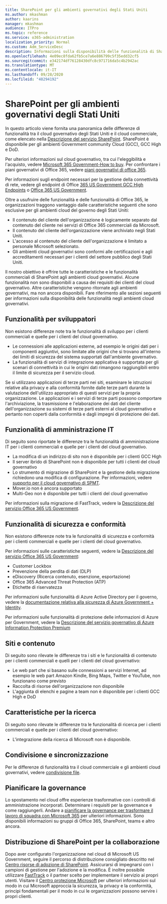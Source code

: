 ```yaml
---
title: SharePoint per gli ambienti governativi degli Stati Uniti
ms.author: mkashman
author: kaarins
manager: mkashman
audience: ITPro
ms.topic: reference
ms.service: o365-administration
localization_priority: Normal
ms.custom: Adm_ServiceDesc
description: Informazioni sulla disponibilità delle funzionalità di SharePoint per i clienti del cloud governativo degli Stati Uniti.
ms.openlocfilehash: 4e09ec8fda62fb5ce7a6e886799c5f35edd32cf5
ms.sourcegitcommit: e342174df76128430dfc8c971716da5c4b2942ac
ms.translationtype: MT
ms.contentlocale: it-IT
ms.lasthandoff: 09/28/2020
ms.locfileid: "48294192"
---
```

# <a name="sharepoint-for-us-government-environments"></a>SharePoint per gli ambienti governativi degli Stati Uniti

In questo articolo viene fornita una panoramica delle differenze di funzionalità tra il cloud governativo degli Stati Uniti e il cloud commerciale, come elencato nella [Descrizione del servizio SharePoint](/office365/servicedescriptions/sharepoint-online-service-description/sharepoint-online-service-description). SharePoint è disponibile per gli ambienti Government community Cloud (GCC), GCC High e DoD. 

Per ulteriori informazioni sul cloud governativo, tra cui l'eleggibilità e l'acquisto, vedere [Microsoft 365 Government-How to buy](/office365/servicedescriptions/office-365-platform-service-description/office-365-us-government/microsoft-365-government-how-to-buy). Per confrontare i piani governativi di Office 365, vedere [piani governativi di office 365](https://www.microsoft.com/microsoft-365/government/compare-office-365-government-plans?rtc=1#EligibilityRequirements).

Per informazioni sugli endpoint necessari per la gestione della connettività di rete, vedere gli endpoint di Office [365 US Government GCC High Endpoints](/office365/enterprise/office-365-u-s-government-gcc-high-endpoints#sharepoint-online-and-onedrive-for-business) o [Office 365 US Government](/office365/enterprise/office-365-u-s-government-dod-endpoints#sharepoint-online-and-onedrive-for-business).

Oltre a usufruire delle funzionalità e delle funzionalità di Office 365, le organizzazioni traggono vantaggio dalle caratteristiche seguenti che sono esclusive per gli ambienti cloud del governo degli Stati Uniti:

-   Il contenuto del cliente dell'organizzazione è logicamente separato dal contenuto del cliente nei servizi di Office 365 commerciali da Microsoft.
-   Il contenuto del cliente dell'organizzazione viene archiviato negli Stati Uniti.
-   L'accesso al contenuto del cliente dell'organizzazione è limitato a personale Microsoft selezionato.
-   Gli ambienti cloud governativi sono conformi alle certificazioni e agli accreditamenti necessari per i clienti del settore pubblico degli Stati Uniti.

Il nostro obiettivo è offrire tutte le caratteristiche e le funzionalità commerciali di SharePoint agli ambienti cloud governativi. Alcune funzionalità non sono disponibili a causa dei requisiti dei clienti del cloud governativo. Altre caratteristiche vengono ritornate agli ambienti governativi, ma non ancora disponibili. Fare riferimento alle sezioni seguenti per informazioni sulla disponibilità delle funzionalità negli ambienti cloud governativi.

## <a name="developer-features"></a>Funzionalità per sviluppatori

Non esistono differenze note tra le funzionalità di sviluppo per i clienti commerciali e quelle per i clienti del cloud governativo.

- Le connessioni alle applicazioni esterne, ad esempio le origini dati per i componenti aggiuntivi, sono limitate alle origini che si trovano all'interno dei limiti di sicurezza del sistema supportati dall'ambiente governativo.
- La funzionalità di servizi di integrazione applicativa è supportata per gli scenari di connettività in cui le origini dati rimangono raggiungibili entro il limite di sicurezza per il servizio cloud.

Se si utilizzano applicazioni di terze parti nei siti, esaminare le istruzioni relative alla privacy e alla conformità fornite dalle terze parti durante la valutazione dell'utilizzo appropriato di questi servizi per la propria organizzazione. Le applicazioni e i servizi di terze parti possono comportare l'archiviazione, la trasmissione e l'elaborazione dei dati del cliente dell'organizzazione su sistemi di terze parti esterni al cloud governativo e pertanto non coperti dalla conformità e dagli impegni di protezione dei dati. 

## <a name="it-admin-features"></a>Funzionalità di amministrazione IT

Di seguito sono riportate le differenze tra le funzionalità di amministrazione IT per i clienti commerciali e quelle per i clienti del cloud governativo.

- La modifica di un indirizzo di sito non è disponibile per i clienti GCC High
- Il server ibrido di SharePoint non è disponibile per tutti i clienti del cloud governativo
- Lo strumento di migrazione di SharePoint e la gestione della migrazione richiedono una modifica di configurazione. Per informazioni, vedere [supporto per il cloud governativo di SPMT](/sharepointmigration/spmt-install-issues#government-cloud-support).
- Mover.io non è ancora supportato
- Multi-Geo non è disponibile per tutti i clienti del cloud governativo

Per informazioni sulla migrazione di FastTrack, vedere la [Descrizione del servizio Office 365 US Government](/office365/servicedescriptions/office-365-platform-service-description/office-365-us-government/office-365-us-government#data-migrations-performed-by-fasttrack).

## <a name="security-and-compliance-features"></a>Funzionalità di sicurezza e conformità

Non esistono differenze note tra le funzionalità di sicurezza e conformità per i clienti commerciali e quelle per i clienti del cloud governativo.

Per informazioni sulle caratteristiche seguenti, vedere la [Descrizione del servizio Office 365 US Government](/office365/servicedescriptions/office-365-platform-service-description/office-365-us-government/office-365-us-government#platform-features):
- Customer Lockbox
- Prevenzione della perdita di dati (DLP)
- eDiscovery (Ricerca contenuto, esenzione, esportazione)
- Office 365 Advanced Threat Protection (ATP)
- Etichette di riservatezza

Per informazioni sulle funzionalità di Azure Active Directory per il governo, vedere la [documentazione relativa alla sicurezza di Azure Government + Identity](/azure/azure-government/documentation-government-services-securityandidentity#azure-active-directory). 

Per informazioni sulle funzionalità di protezione delle informazioni di Azure per Government, vedere la [Descrizione del servizio governativo di Azure Information Protection Premium](/enterprise-mobility-security/solutions/ems-aip-premium-govt-service-description) 

## <a name="sites-and-content"></a>Siti e contenuto

Di seguito sono rilevate le differenze tra i siti e le funzionalità di contenuto per i clienti commerciali e quelli per i clienti del cloud governativo:

- Le web part che si basano sulle connessioni a servizi Internet, ad esempio le web part Amazon Kindle, Bing Maps, Twitter e YouTube, non funzionano come previsto
- Raccolta di risorse dell'organizzazione non disponibile
- L'aggiunta di elenchi e pagine a team non è disponibile per i clienti GCC High e DoD

## <a name="search-features"></a>Caratteristiche per la ricerca

Di seguito sono rilevate le differenze tra le funzionalità di ricerca per i clienti commerciali e quelle per i clienti del cloud governativo:

- L'integrazione della ricerca di Microsoft non è disponibile.

## <a name="sharing-and-sync"></a>Condivisione e sincronizzazione

Per le differenze di funzionalità tra il cloud commerciale e gli ambienti cloud governativi, vedere [condivisione file](/office365/servicedescriptions/office-365-platform-service-description/office-365-us-government/gcc-high-and-dod#file-sharing).

## <a name="plan-for-governance"></a>Pianificare la governance

Lo spostamento nel cloud offre esperienze trasformative con i controlli di amministrazione incorporati. Determinare i requisiti per la governance e come raggiungerli. Andare a [pianificare la governance per trasformare il lavoro di squadra con Microsoft 365](https://resources.techcommunity.microsoft.com/teamwork-governance/) per ulteriori informazioni. Sono disponibili informazioni su gruppi di Office 365, SharePoint, teams e altro ancora.

## <a name="deploy-sharepoint-for-collaboration"></a>Distribuzione di SharePoint per la collaborazione

Dopo aver configurato l'organizzazione nel cloud di Microsoft US Government, seguire il percorso di distribuzione consigliato descritto nel [Centro risorse di adozione di SharePoint](https://resources.techcommunity.microsoft.com/resources/SharePoint-adoption/). Assicurarsi di impegnarsi con i campioni di gestione per l'adozione e la modifica.
È inoltre possibile utilizzare [FastTrack](https://www.microsoft.com/fasttrack) o il partner scelto per implementare il servizio ai propri utenti.
Visitare il [Centro protezione Microsoft](https://www.microsoft.com/trust-center) per ulteriori informazioni sul modo in cui Microsoft approccia la sicurezza, la privacy e la conformità, principi fondamentali per il modo in cui le organizzazioni possono servire i propri clienti.
